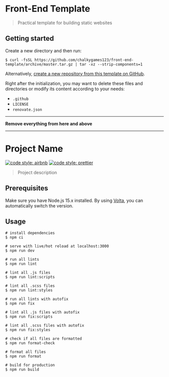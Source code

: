 # Front-End Template

> Practical template for building static websites

## Getting started

Create a new directory and then run:

```shell
$ curl -fsSL https://github.com/chalkygames123/front-end-template/archive/master.tar.gz | tar -xz --strip-components=1
```

Alternatively, [create a new repository from this template on GitHub](https://github.com/chalkygames123/front-end-template/generate).

Right after the initialization, you may want to delete these files and directories or modify its content according to your needs:

- `.github`
- `LICENSE`
- `renovate.json`

---

**Remove everything from here and above**

---

# Project Name

[![code style: airbnb](https://img.shields.io/badge/code_style-airbnb-ff5a5f?logo=airbnb&logoColor=fff)](https://github.com/airbnb/javascript)
[![code style: prettier](https://img.shields.io/badge/code_style-prettier-ff69b4?logo=prettier&logoColor=fff)](https://github.com/prettier/prettier)

> Project description

## Prerequisites

Make sure you have Node.js 15.x installed. By using [Volta](https://volta.sh/), you can automatically switch the version.

## Usage

```shell
# install dependencies
$ npm ci

# serve with live/hot reload at localhost:3000
$ npm run dev

# run all lints
$ npm run lint

# lint all .js files
$ npm run lint:scripts

# lint all .scss files
$ npm run lint:styles

# run all lints with autofix
$ npm run fix

# lint all .js files with autofix
$ npm run fix:scripts

# lint all .scss files with autofix
$ npm run fix:styles

# check if all files are formatted
$ npm run format-check

# format all files
$ npm run format

# build for production
$ npm run build
```
